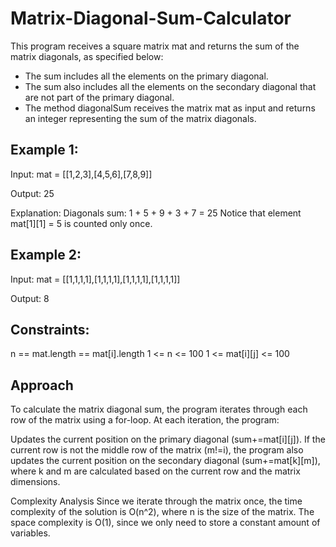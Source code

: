 # Matrix-Diagonal-Sum-Calculator

This program receives a square matrix mat and returns the sum of the matrix diagonals, as specified below:

- The sum includes all the elements on the primary diagonal.
- The sum also includes all the elements on the secondary diagonal that are not part of the primary diagonal.
- The method diagonalSum receives the matrix mat as input and returns an integer representing the sum of the matrix diagonals.

## Example 1:
Input: mat = [[1,2,3],[4,5,6],[7,8,9]]

Output: 25

Explanation: Diagonals sum: 1 + 5 + 9 + 3 + 7 = 25
Notice that element mat[1][1] = 5 is counted only once.

## Example 2:
Input: mat = [[1,1,1,1],[1,1,1,1],[1,1,1,1],[1,1,1,1]]

Output: 8


## Constraints:
n == mat.length == mat[i].length
1 <= n <= 100
1 <= mat[i][j] <= 100

## Approach
To calculate the matrix diagonal sum, the program iterates through each row of the matrix using a for-loop. At each iteration, the program:

Updates the current position on the primary diagonal (sum+=mat[i][j]).
If the current row is not the middle row of the matrix (m!=i), the program also updates the current position on the secondary diagonal (sum+=mat[k][m]), where k and m are calculated based on the current row and the matrix dimensions.

Complexity Analysis
Since we iterate through the matrix once, the time complexity of the solution is O(n^2), where n is the size of the matrix. 
The space complexity is O(1), since we only need to store a constant amount of variables.
